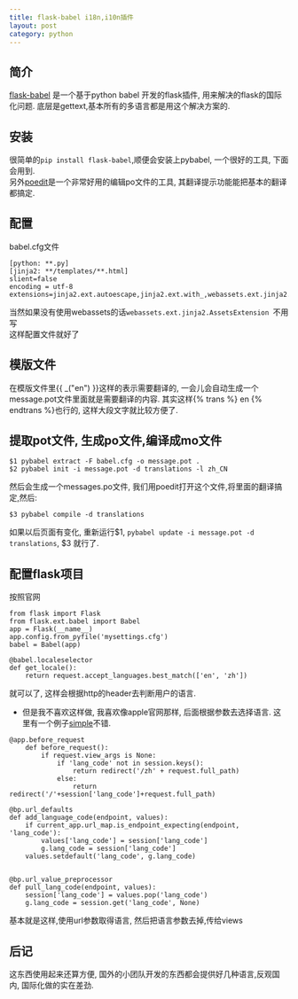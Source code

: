 ```yaml
--- 
title: flask-babel i18n,i10n插件
layout: post
category: python
---
```


## 简介
[flask-babel][1] 是一个基于python babel 开发的flask插件, 用来解决的flask的国际化问题. 底层是gettext,基本所有的多语言都是用这个解决方案的.

## 安装
很简单的`pip install flask-babel`,顺便会安装上pybabel, 一个很好的工具, 下面会用到.  
另外[poedit][2]是一个非常好用的编辑po文件的工具, 其翻译提示功能能把基本的翻译都搞定.

## 配置
babel.cfg文件

```
[python: **.py]
[jinja2: **/templates/**.html]
slient=false
encoding = utf-8
extensions=jinja2.ext.autoescape,jinja2.ext.with_,webassets.ext.jinja2.AssetsExtension
```
当然如果没有使用webassets的话`webassets.ext.jinja2.AssetsExtension
`不用写    
这样配置文件就好了

## 模版文件
在模版文件里\{\{ _("en") \}\}这样的表示需要翻译的, 一会儿会自动生成一个message.pot文件里面就是需要翻译的内容. 其实这样\{\% trans \%\} en \{\% endtrans \%\}也行的, 这样大段文字就比较方便了.

## 提取pot文件, 生成po文件,编译成mo文件

```
$1 pybabel extract -F babel.cfg -o message.pot .
$2 pybabel init -i message.pot -d translations -l zh_CN 
```
然后会生成一个messages.po文件, 我们用poedit打开这个文件,将里面的翻译搞定,然后:    

```
$3 pybabel compile -d translations
```

如果以后页面有变化, 重新运行$1, `pybabel update -i message.pot -d translations`, $3 就行了.

## 配置flask项目
按照官网

```
from flask import Flask
from flask.ext.babel import Babel
app = Flask(__name__)
app.config.from_pyfile('mysettings.cfg')
babel = Babel(app)

@babel.localeselector
def get_locale():
    return request.accept_languages.best_match(['en', 'zh'])
```
就可以了, 这样会根据http的header去判断用户的语言.

* 但是我不喜欢这样做, 我喜欢像apple官网那样, 后面根据参数去选择语言. 这里有一个例子[simple][3]不错.

```
@app.before_request
    def before_request():
        if request.view_args is None:
            if 'lang_code' not in session.keys():
                return redirect('/zh' + request.full_path)
            else:
                return redirect('/'+session['lang_code']+request.full_path)

@bp.url_defaults
def add_language_code(endpoint, values):
    if current_app.url_map.is_endpoint_expecting(endpoint, 'lang_code'):
        values['lang_code'] = session['lang_code']
        g.lang_code = session['lang_code']
    values.setdefault('lang_code', g.lang_code)


@bp.url_value_preprocessor
def pull_lang_code(endpoint, values):
    session['lang_code'] = values.pop('lang_code')
    g.lang_code = session.get('lang_code', None)                
```
基本就是这样,使用url参数取得语言, 然后把语言参数去掉,传给views

## 后记
这东西使用起来还算方便, 国外的小团队开发的东西都会提供好几种语言,反观国内, 国际化做的实在差劲.


[1]:http:https://pythonhosted.org/Flask-Babel/ "文档官网"
[2]:http://poedit.net/ "Poedit 官网"
[3]:https://github.com/shankararul/simple-babel "flask-babel 例子"